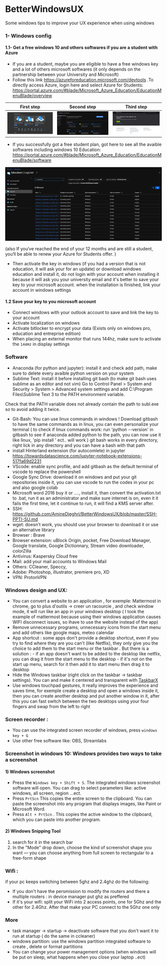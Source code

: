 # BetterWindowsUX
Some windows tips to improve your UX experience when using windows


### 1- Windows config
#### 1.1- Get a free windows 10 and others softwares if you are a student with Azure
 - If you are a student, maybe you are eligible to have a free windows key and a lot of others microsoft softwares (it only depends on the partnership between your University and Microsoft)
- Follow this link https://azureforeducation.microsoft.com/devtools .To directly access Azure, login here and select Azure for Students: https://portal.azure.com/#blade/Microsoft_Azure_Education/EducationMenuBlade/overview

First step          |  Second step    | Third step
:-------------------------:|:-------------------:|:---------------:
<img src="Azure steps/CaptureEN0.PNG" >  |  <img src="Azure steps/CaptureEN1.PNG" > |  <img src="Azure steps/CaptureEN2.PNG" > 



- If you successfully got a free student plan, got here to see all the avaible softwares including windows 10 Education: https://portal.azure.com/#blade/Microsoft_Azure_Education/EducationMenuBlade/software 
<img src="Azure steps/CaptureEN3.PNG">

(also If you‘ve reached the end of your 12 months and are still a student, you‘ll be able to renew your Azure for Students offer. )
- Then activate the key in windows (if you had a version that is not education, it will ask your for an update) or download windows education and install it, do not login with your account when installing it because it will ask you your university email and it's better to save your key to your microsoft account. when the installation is finished, link your account in windows settings 


#### 1.2 Save your key to you microsoft account
 - Connect windows with your outlook account to save and link the key to your account 
 - Activate localization on windows
 - Activate bitlocker to encrypt your data (Exists only on windows pro, education and entreprise edition)
 - When placing an external monitor that runs 144hz, make sure to activate the `144Hz` in display settings 
 
### Software 
-  Anaconda (for python and jupyter): install it and check add path, make sure to delete every avaible python version on your system 
- Sublime Text: install it before installing git bash (to make git bash uses sublime as an editor and not vim)
Go to Control Panel > System and Security > System > Advanced system settings and add C:\Program Files\Sublime Text 3 to the PATH environment variable.

Check that the PATH variable does not already contain the path to subl.exe so to avoid adding it twice.
- Git-Bash: You can use linux commands in windows ! Download gitbash to have the same commands as in linux, you can even personalize your terminal
( to check if linux commands work: run 'python --version' in gitbash to see if anaconda added python to the path, you can now use it like linux, 'pip install ' ect.. will work  )
git bash works in every directory, right lick in any directory and you can have a bash with that path 
- install Hinterland extension (for autocomlete) in jupyter https://towardsdatascience.com/jupyter-notebook-extensions-517fa69d2231
- VScode: enable sync profile, and add gitbash as the default terminal of vscode to replace the powershell 
- Google Sync Drive:  download it on windows and put your git repositories inside it, you can use vscode to run the codes in your pc and also google colab 
- Microsoft word 2016 buy it or ...., install it, than convert the activation.txt to .bat, run it as an administrator and make sure internet is on, 
even it it fails the first time, let it continue to run, it will find a KMS server after.
- SSH: https://github.com/AmineDjeghri/BetterWindowsUX/blob/master/SSH-PPTI-SU.md
- wget: doesn't work, you should use your browser to download it or use an alternative library
- Browser : Brave
- Browser extension: uBlock Origin, pocket, Free Download Manager, Google translate, Google Dictionnary, Stream video downloader, colorZilla
- Antivirus: Kaspersky Cloud free
- Mail: add your mail accounts to Windows Mail
- Others: CCleaner, Speccy,
- Adobe: Photoshop, illustrator, premiere pro, XD
- VPN: ProtonVPN

### Windows design and UX: 
- You can convert a website to an application , for exemple: Mattermost in chrome, go to plus d'outils -> creer un racourcie , and check window mode, it will run like an app in your windows desktop
( I took the example of mattermost because using their windows application causes WIFI disconnect issues, so ihave to use the website instead of the app)
- Remove unnecessary programs, unnecessary icons from the start menu and add others like google maps, meteo calendar
- App shortcut : some apps don't provide a desktop shortcut, even if you try to find where they are you can't (like Netflix), they only give you the choice to add them to the start menu or the taskbar . But there is a solution :
             - if an app doesn't want to be added to the desktop like netflix, you can drag it from the start menu to the desktop
             - if it's not on the start up menu, search for it then add it to start menu then drag it to desktop
- Hide the Windows taskbar (right click on the taskbar -> taskbar settings). You can and make it centered and transparent with [TaskbarX]([https://chrisandriessen.nl/taskbarx)
- Use windows touchpad gestures, it really improves the experience and saves time, for exemple create a desktop and open a windows inside it, then you can create another desktop and put another window in it, after this you can fast switch between the two desktops using your four fingers and swap from the left to right 

### Screen recorder :
- You can use the integrated screen recorder of windows, press `windows key + G` 
- Use other free software like: OBS, Streamlabs

### Screenshot in windows 10: Windows provides two ways to take a screenshot
#### 1) Windows screenshot 
- Press the `Windows key + Shift + S`. The integrated windows screenshot software will open. You can drag to select parameters like: active windows, all screen, region ...ect.
- Press `PrtScn` This copies the entire screen to the clipboard. You can paste the screenshot into any program that displays images, like Paint or Microsoft Word.
- Press `Alt + PrtScn` . This copies the active window to the clipboard, which you can paste into another program. 

#### 2) Windows Snipping Tool
1. search for it in the search bar
2. In the "Mode" drop down, choose the kind of screenshot shape you want — you can choose anything from full screen to rectangular to a free-form shape

### Wifi :
if your pc keeps switching between 5ghz and 2.4ghz do the following:
- If you don't have the persmission to modify the routers and there a multiple routers : in device manager put ghz as preffered
- If it's your wifi: split your WiFi into 2 access points, one for 5Ghz and the other for 2.4Ghz. After that make your PC connect to the 5Ghz one only 
### More  
 - task manager -> startup -> deactivate software that you don't want it to run at startup ( do the same in ccleaner)
 - windows partition: use the windows partition integrated software to create , delete or format partitions
 - You can change your power management options (when windows will be put on sleep, what happens when you close your laptop ..ect)
